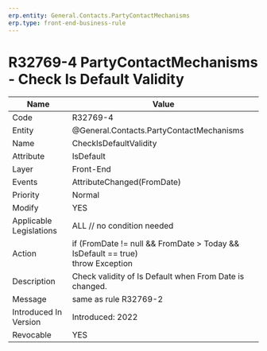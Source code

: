 ```yaml
---
erp.entity: General.Contacts.PartyContactMechanisms
erp.type: front-end-business-rule
---
```

# R32769-4 PartyContactMechanisms - Check Is Default Validity

| Name | Value |
| ---- | ----- |
| Code | R32769-4 |
| Entity | @General.Contacts.PartyContactMechanisms |
| Name | CheckIsDefaultValidity |
| Attribute | IsDefault |
| Layer | Front-End |
| Events | AttributeChanged(FromDate) |
| Priority | Normal |
| Modify | YES |
| Applicable Legislations | ALL // no condition needed |
| Action | if (FromDate != null && FromDate > Today && IsDefault == true) <br> throw Exception |
| Description | Check validity of Is Default when From Date is changed. |
| Message | same as rule R32769-2 |
| Introduced In Version | Introduced: 2022 |
| Revocable | YES
